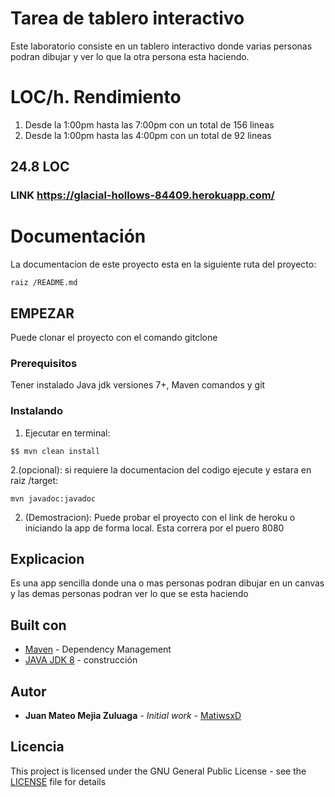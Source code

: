 # Tarea de tablero interactivo
Este laboratorio consiste en un tablero interactivo donde varias personas podran dibujar y ver lo que la otra persona esta haciendo.

# LOC/h. Rendimiento
1. Desde la 1:00pm hasta las 7:00pm con un total de 156 lineas
2. Desde la 1:00pm hasta las 4:00pm con un total de 92 lineas
## 24.8 LOC

### LINK https://glacial-hollows-84409.herokuapp.com/

# Documentación

La documentacion de este proyecto esta en la siguiente ruta del proyecto:
```
raiz /README.md
```
## EMPEZAR
Puede clonar el proyecto con el comando gitclone

### Prerequisitos

Tener instalado Java jdk versiones 7+, Maven comandos y git

### Instalando

1. Ejecutar en terminal:

```
$$ mvn clean install
```
2.(opcional):
si requiere la documentacion del codigo ejecute y estara en raiz /target:

```
mvn javadoc:javadoc
```

2. (Demostracion): Puede probar el proyecto con el link de heroku o iniciando la app de forma local. Esta correra por el puero 8080


## Explicacion

Es una app sencilla donde una o mas personas podran dibujar en un canvas y las demas personas podran ver lo que se esta haciendo

## Built con

* [Maven](https://maven.apache.org/) - Dependency Management
* [JAVA JDK 8](http://www.oracle.com/technetwork/java/javase/overview/index.html) - construcción


## Autor

* **Juan Mateo Mejia Zuluaga** - *Initial work* - [MatiwsxD](https://github.com/MatiwsxD)


## Licencia

This project is licensed under the GNU General Public License - see the [LICENSE](LICENSE) file for details
